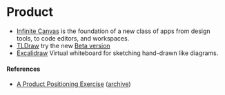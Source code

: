# Product

- [Infinite Canvas](https://infinitecanvas.tools) is the foundation of a new class of apps from design tools, to code editors, and workspaces.
- [TLDraw](https://tldraw.com) try the new [Beta version](https://beta.tldraw.com)
- [Excalidraw](https://excalidraw.com) Virtual whiteboard for sketching hand-drawn like diagrams.

#### References

- [A Product Positioning Exercise](https://www.aprildunford.com/post/a-product-positioning-exercise) ([archive](https://archive.ph/xONs7))